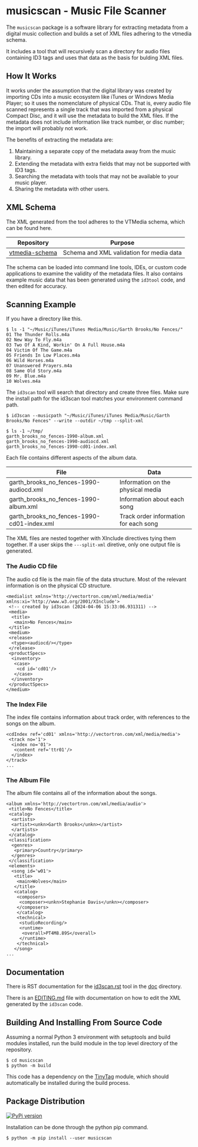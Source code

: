# musicscan - Music File Scanner

The `musicscan` package is a software library for extracting metadata from a digital
music collection and builds a set of XML files adhering to the vtmedia schema.

It includes a tool that will recursively scan a directory for audio files
containing ID3 tags and uses that data as the basis for bulding XML files.

## How It Works

It works under the assumption that the digital library was created by importing CDs
into a music ecosystem like iTunes or Windows Media Player; so it uses 
the nomenclature of physical CDs.  That is, every audio file scanned represents
a single track that was imported from a physical Compact Disc, and it will
use the metadata to build the XML files.  If the metadata does not include 
information like track number, or disc number; the import will probably not work.

The benefits of extracting the metadata are:

1. Maintaining a separate copy of the metadata away from the music library.
2. Extending the metadata with extra fields that may not be supported with ID3 tags.
3. Searching the metadata with tools that may not be available to your music player.
4. Sharing the metadata with other users.

## XML Schema

The XML generated from the tool adheres to the VTMedia schema, which can be found here.

| Repository | Purpose |
| --- | --- |
| [vtmedia-schema](https://github.com/cjcodeproj/vtmedia-schema) | Schema and XML validation for media data |

The schema can be loaded into command line tools, IDEs, or custom code applications to examine
the validity of the metadata files.  It also contains example music data that has been generated
using the `id3tool` code, and then edited for accuracy.

## Scanning Example

If you have a directory like this.

```
$ ls -1 "~/Music/iTunes/iTunes Media/Music/Garth Brooks/No Fences/"
01 The Thunder Rolls.m4a
02 New Way To Fly.m4a
03 Two Of A Kind, Workin' On A Full House.m4a
04 Victim Of The Game.m4a
05 Friends In Low Places.m4a
06 Wild Horses.m4a
07 Unanswered Prayers.m4a
08 Same Old Story.m4a
09 Mr. Blue.m4a
10 Wolves.m4a
```

The `id3scan` tool will search that directory and create three files.  Make sure the install path for the id3scan tool
matches your environment command path.

```
$ id3scan --musicpath "~/Music/iTunes/iTunes Media/Music/Garth Brooks/No Fences" --write --outdir ~/tmp --split-xml
```

```
$ ls -1 ~/tmp/
garth_brooks_no_fences-1990-album.xml
garth_brooks_no_fences-1990-audiocd.xml
garth_brooks_no_fences-1990-cd01-index.xml
```

Each file contains different aspects of the album data.

| File | Data |
|------|------|
| garth_brooks_no_fences-1990-audiocd.xml | Information on the physical media |
| garth_brooks_no_fences-1990-album.xml | Information about each song |
| garth_brooks_no_fences-1990-cd01-index.xml | Track order information for each song |

The XML files are nested together with XInclude directives tying them together.  If a user skips the `---split-xml` diretive, only
one output file is generated.

### The Audio CD file

The audio cd file is the main file of the data structure.  Most of the relevant information is on the
physical CD structure.

```
<medialist xmlns='http://vectortron.com/xml/media/media' xmlns:xi='http://www.w3.org/2001/XInclude'>
 <!-- created by id3scan (2024-04-06 15:33:06.931311) -->
 <media>
  <title>
   <main>No Fences</main>
 </title>
 <medium>
 <release>
  <type><audiocd/></type>
 </release>
 <productSpecs>
  <inventory>
   <case>
    <cd id='cd01'/>
   </case>
  </inventory>
 </productSpecs>
</medium>
```

### The Index File

The index file contains information about track order, with references to the songs on the album.

```
<cdIndex ref='cd01' xmlns='http://vectortron.com/xml/media/media'>
 <track no='1'>
  <index no='01'>
   <content ref='ttr01'/>
  </index>
</track>
...
```

### The Album File

The album file contains all of the information about the songs.

```
<album xmlns='http://vectortron.com/xml/media/audio'>
 <title>No Fences</title>
 <catalog>
  <artists>
  <artist><unkn>Garth Brooks</unkn></artist>
  </artists>
 </catalog>
 <classification>
  <genres>
   <primary>Country</primary>
  </genres>
 </classification>
 <elements>
  <song id='w01'>
   <title>
    <main>Wolves</main>
   </title>
   <catalog>
    <composers>
     <composer><unkn>Stephanie Davis</unkn></composer>
    </composers>
    </catalog>
    <technical>
     <studioRecording/>
     <runtime>
      <overall>PT4M8.89S</overall>
     </runtime>
    </technical>
   </song>
...
```

## Documentation

There is RST documentation for the [id3scan.rst](doc/id3scan.rst)  tool in the [doc](doc/) directory.

There is an [EDITING.md](EDITING.md) file with documentation on how to edit the XML generated by
the `id3scan` code.

## Building And Installing From Source Code

Assuming a normal Python 3 environment with setuptools and build modules
installed, run the build module in the top level directory of the repository.

```
$ cd musicscan
$ python -m build 
```

This code has a dependency on the [TinyTag](https://pypi.org/project/tinytag/)
module, which should automatically be installed during the build process.

## Package Distribution

[![PyPi version](https://img.shields.io/pypi/v/musicscan)](https://pypi.org/project/musicscan/)

Installation can be done through the python pip command.

```
$ python -m pip install --user musicscan
```

